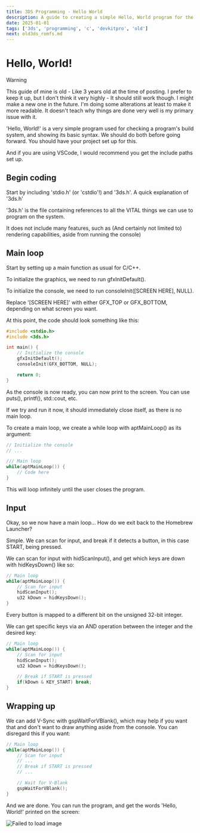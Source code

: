 ```yaml
---
title: 3DS Programming - Hello World
description: A guide to creating a simple Hello, World program for the 3DS. (Old)
date: 2025-01-01
tags: ['3ds', 'programming', 'c', 'devkitpro', 'old']
next: old3ds_romfs.md
---
```


# Hello, World!

> [!warning]
> This guide of mine is old - Like 3 years old at the time of posting. I prefer to keep it up, but I don't think it very highly - It should still work though.
> I might make a new one in the future.
> I'm doing some alterations at least to make it more readable.
> It doesn't teach why things are done very well is my primary issue with it.

'Hello, World!' is a very simple program used for checking a program's build system, and showing its basic syntax.
We should do both before going forward. You should have your project set up for this.

And if you are using VSCode, I would recommend you get the include paths set up.

## Begin coding

Start by including 'stdio.h' (or 'cstdio'!) and '3ds.h'.
A quick explanation of '3ds.h'

'3ds.h' is the file containing references to all the VITAL things we can use to program on the system.

It does not include many features, such as (And certainly not limited to) rendering capabilities, aside from running the console)

## Main loop

Start by setting up a main function as usual for C/C++.

To initialize the graphics, we need to run gfxInitDefault().

To initialize the console, we need to run consoleInit([SCREEN HERE], NULL).

Replace '[SCREEN HERE]' with either GFX_TOP or GFX_BOTTOM, depending on what screen you want.

At this point, the code should look something like this:

<!-- Note: I originally used images for these, but... Why did I do that? -->

```c
#include <stdio.h>
#include <3ds.h>

int main() {
    // Initialize the console
    gfxInitDefault();
    consoleInit(GFX_BOTTOM, NULL);

    return 0;
}
```

As the console is now ready, you can now print to the screen. You can use puts(), printf(), std::cout, etc.

If we try and run it now, it should immediately close itself, as there is no main loop.

To create a main loop, we create a while loop with aptMainLoop() as its argument:

```c
// Initialize the console
// ...

/// Main loop
while(aptMainLoop()) {
    // Code here
}
```

This will loop infinitely until the user closes the program.

## Input

Okay, so we now have a main loop... How do we exit back to the Homebrew Launcher?

Simple. We can scan for input, and break if it detects a button, in this case START, being pressed.

We can scan for input with hidScanInput(), and get which keys are down with hidKeysDown() like so:

```c
// Main loop
while(aptMainLoop()) {
    // Scan for input
    hidScanInput();
    u32 kDown = hidKeysDown();
}
```

Every button is mapped to a different bit on the unsigned 32-bit integer.

We can get specific keys via an AND operation between the integer and the desired key:

```c
// Main loop
while(aptMainLoop()) {
    // Scan for input
    hidScanInput();
    u32 kDown = hidKeysDown();

    // Break if START is pressed
    if(kDown & KEY_START) break;
}
```

## Wrapping up

We can add V-Sync with gspWaitForVBlank(), which may help if you want that and don't want to draw anything aside from the console. You can disregard this if you want:

```c
// Main loop
while(aptMainLoop()) {
    // Scan for input
    // ...
    // Break if START is pressed
    // ...

    // Wait for V-Blank
    gspWaitForVBlank();
}

```

And we are done. You can run the program, and get the words 'Hello, World!' printed on the screen:

![Failed to load image](/files/old3ds/helloworld/dkp_progress0.png)
